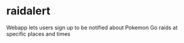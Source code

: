 # raidalert
Webapp lets users sign up to be notified about Pokemon Go raids at specific places and times
